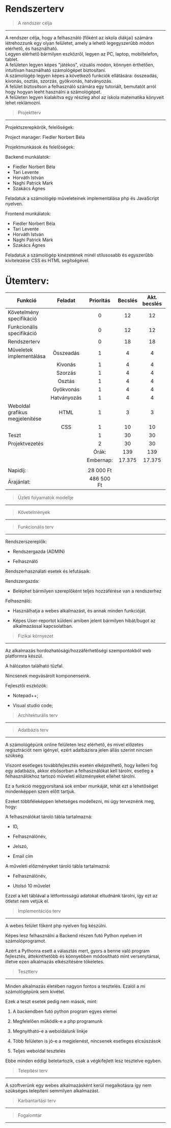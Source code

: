 # Rendszerterv
> A rendszer célja
---
A rendszer célja, hogy a felhasználó (főként az iskola diákjai) számára létrehozzunk egy olyan felületet, amely a lehető legegyszerűbb módon elérhető, és használható.  
Legyen elérhető bármilyen eszközről, legyen az PC, laptop, mobiltelefon, tablet.  
A felületen legyen képes "játékos", vizuális módon, könnyen érthetően, intuitívan használható számológépet biztosítani.  
A számológép legyen képes a következő funkciók ellátására: összeadás, kivonás, osztás, szorzás, gyökvonás, hatványozás.  
A felület biztosítson a felhasználó számára egy tutoriált, bemutatót arról hogy hogyan leeht használni a számológépet.  
A felületen legyen kialakítva egy részleg ahol az iskola matematika könyveit lehet reklámozni.


> Projektterv
---
Projektszerepkörök, felelőségek:

Project manager: Fiedler Norbert Béla

Projektmunkások és felelőségek:

Backend munkálatok: 
- Fiedler Norbert Béla
- Tari Levente
- Horváth István
- Naghi Patrick Mark
- Szakács Ágnes

Feladatuk a számológép műveleteinek implementálása php és JavaScript nyelven. 
  
Frontend munkálatok:
- Fiedler Norbert Béla
- Tari Levente
- Horváth István
- Naghi Patrick Mark
- Szakács Ágnes
  
Feladatuk a számológép kinézetének minél stílusosabb és egyszerűbb kivitelezése CSS és HTML segítségével.

# Ütemterv: 
| Funkció | Feladat | Prioritás | Becslés | Akt. becslés | Eltelt | Hátralévő
| ------ | :------: | :------: | :------: | :------: | :------: | :------: |
| Követelmény specifikáció |  | 0 | 12 | 12 | 12 | 0 |
| Funkcionális specifikáció |  | 0 | 12 | 12 | 12 | 0 |
| Rendszerterv |  | 0 | 18 | 18 | 18 | 0 |
| Műveletek implementálása | Összeadás | 1 | 4 | 4 | 0 | 4 |
|  | Kivonás | 1 | 4 | 4 | 0 | 4 |
|  | Szorzás | 1 | 4 | 4 | 0 | 4 |
|  | Osztás | 1 | 4 | 4 | 0 | 4 |
|  | Gyökvonás | 1 | 4 | 4 | 0 | 4 |
|  | Hatványozás | 1 | 4 | 4 | 0 | 4 |
| Weboldal grafikus megjelenítése| HTML | 1 | 3 | 3 | 0 | 3 |
|  | CSS | 1 | 10 | 10 | 0 | 10 |
| Teszt |  | 1 | 30 | 30 | 0 | 30 |
| Projektvezetés |  | 2 | 30 | 30 | 0 | 30 |
|  |  | Órák: | 139 | 139 | 42 | 97 |
|  |  | Embernap: | 17.375 | 17.375 | 5.25 | 3.75 |
| |  |  |  |  |  |  |
| Napidíj: |  | 28 000 Ft |  |  |  |  |
| Árajánlat: |  | 486 500 Ft |  |  |  |  |
> Üzleti folyamatok modellje
---

> Követelmények
---

> Funkcionális terv
---
Rendszerszereplők:  

+ Rendszergazda (ADMIN)  

+ Felhasználó  


Rendszerhasználati esetek és lefutásaik:  

Rendszergazda:  

+ Beléphet bármilyen szereplőként teljes hozzáférése van a rendszerhez  

	
Felhasználó:  

+ Használhatja a webes alkalmazást, és annak minden funkcióját.  

+ Képes User-reportot küldeni amiben jelent bármilyen hibát/bugot az alkalmazással kapcsolatban.  


> Fizikai környezet
---
Az alkalmazás hordozhatósági/hozzáférhetőségi szempontokból web platformra készül.  

A hálózaton található tűzfal.  

Nincsenek megvásárolt komponenseink.  

Fejlesztői eszközök:  

+ Notepad++;  

+ Visual studio code;  

> Architekturális terv
---
[//]: <> (Backend:)  
[//]: <> (+ A backendben egy python program fog futni amely a számolásokat végzi majd.)
 
[//]: <> (Web kliens:)  

[//]: <> (+ A web alkalmazás php nyelven készül el.  )

> Adatbázis terv
---
A számológépünk online felületen lesz elérhető, és mivel előzetes regisztrációt nem igényel, ezért adatbázisra jelen állás szerint nincsen szükség.  

Viszont esetleges továbbfejlesztés esetén elképzelhető, hogy kelleni fog egy adatbázis, akkor elsősorban a felhasználókat kell tárolni, esetleg a felhasználókhoz tartozó műveleti előzményeket ellehet tárolni.  

Ez a funkció meggyorsítaná sok ember munkáját, tehát ezt a lehetőséget mindenképpen szem előtt tartjuk.  
  
Ezeket többféleképpen lehetséges modellezni, mi úgy terveznénk meg, hogy:  

A felhasználókat tároló tábla tartalmazná:  

+ ID,  

+ Felhasználónév,  

+ Jelszó,  

+ Email cím  

  
A műveleti előzményeket tároló tábla tartalmazná:  
  
+ Felhasználónév,  

+ Utolsó 10 művelet  

  
Ezzel a két táblával a létfontosságú adatokat eltudnánk tárolni, így ezt az ötletet nem vetjük el.  
  
> Implementációs terv
---
A webes felület főként php nyelven fog készülni.  

Képes lesz felhasználni a Backend részen futó Python nyelven írt számolóprogramot.  

Azért a Pythonra esett a választás mert, gyors a benne való program fejlesztés, áttekinthetőbb és könnyebben módosítható mint versenytársai, illetve ezen alkalmazás elkészítésére tökeletes.  

  
> Tesztterv
---
Minden alkalmazás életében nagyon fontos a tesztelés. Ezalól a mi számológépünk sem kivétel.  

Ezek a teszt esetek pedig nem mások, mint:  
  
1. A backendben futó python program egyes elemei  

2. Megfelelően működik-e a php programunk  

3. Megnyitható-e a weboldalunk linkje  

4. Több felületen is jó-e a megjelenést, nincsenek esetleges elcsúszások  

5. Teljes weboldal tesztelés  

Ebbe minden eddigi beletartozik, csak a végkifejlett lesz tesztelve egyben.  
  
> Telepítési terv
---
A szoftverünk egy webes alkalmazásként kerül megalkotásra így nem szükséges telepíteni semmilyen alkalmazást.  


[//]: <> (Webes alkalmazás:  )

[//]: <> (+ A webes felületre fejlesztett alkalmazást bármilyen böngészőben el lehet majd érni.  )

[//]: <> (+ Külön szoftver nem kell hozzá.  )

[//]: <> (+ A webszerverre közvetlenül az internetről kapcsolódnak rá a kliensek.  )


> Karbantartási terv
---

> Fogalomtár
---
